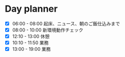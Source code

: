 # Day planner

- [x] 06:00 - 08:00 起床、ニュース、朝のご飯仕込みまで
- [x] 08:00 - 10:00 新環境動作チェック
- [x] 12:10 - 13:00 休憩
- [x] 10:10 - 11:50 業務
- [x] 13:00 - 19:00 業務
